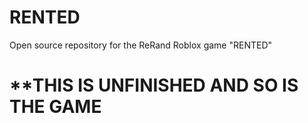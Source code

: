 # RENTED
Open source repository for the ReRand Roblox game "RENTED"

# **THIS IS UNFINISHED AND SO IS THE GAME
